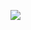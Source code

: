 <!--
id: 7278665298
link: http://tumblr.atmos.org/post/7278665298
slug: 
date: Tue Jul 05 2011 15:24:24 GMT-0700 (PDT)
publish: 2011-07-05
tags: 
title: 
-->


![](http://31.media.tumblr.com/tumblr_lnvswnY5gf1qz4sngo1_1280.jpg)

